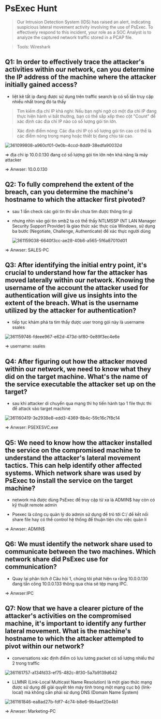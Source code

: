 # PsExec Hunt 

> Our Intrusion Detection System (IDS) has raised an alert, indicating suspicious lateral movement activity involving the use of PsExec. To effectively respond to this incident, your role as a SOC Analyst is to analyze the captured network traffic stored in a PCAP file.


> Tools:
   Wireshark

## Q1: In order to effectively trace the attacker's activities within our network, can you determine the IP address of the machine where the attacker initially gained access?

+ liệt kê tất ip đang được sử dụng trên traffic search ip có số lần truy cập nhiều nhất trong đó ta thấy

> Tìm kiếm địa chỉ IP khả nghi: Nếu bạn nghi ngờ có một địa chỉ IP đang thực hiện hành vi bất thường, bạn có thể sắp xếp theo cột "Count" để xác định các địa chỉ IP nào có số lượng gói tin lớn.

> Xác định điểm nóng: Các địa chỉ IP có số lượng gói tin cao có thể là các điểm nóng trong mạng hoặc thiết bị đang chịu tải cao.

![361099808-a960cf01-0e0b-4ccd-8dd9-38edfa90032d](https://github.com/user-attachments/assets/8b004e5e-bdbf-4b0d-b2d9-7e103b482d4d)


=> địa chỉ ip 10.0.0.130 đang có số lượng gói tin lớn nên khả năng là máy attacker 

=> Anwser: 10.0.0.130


## Q2: To fully comprehend the extent of the breach, can you determine the machine's hostname to which the attacker first pivoted?

+ sau 1 lần check các gói tin thì vẫn chưa tìm được thông tin gì

+ nhưng nhìn vào gói tin smb2 ta có thể thấy NTLMSSP (NT LAN Manager Security Support Provider) là giao thức xác thực của Windows, sử dụng ba bước (Negotiate, Challenge, Authenticate) để xác thực người dùng

  ![361159038-6640f3cc-ae28-40b6-a565-5f6a87010d01](https://github.com/user-attachments/assets/90d11bcc-c7a6-483a-953e-fd5bbd9b7b42)

=> Anwser: SALES-PC

## Q3: After identifying the initial entry point, it's crucial to understand how far the attacker has moved laterally within our network. Knowing the username of the account the attacker used for authentication will give us insights into the extent of the breach. What is the username utilized by the attacker for authentication?

+ tiếp tục khám phá ta tìm thấy được user trong gói này là username ssales

 ![361159746-fdeee967-e62d-473d-bf80-0e89f3ec4e6e](https://github.com/user-attachments/assets/a579de99-63f5-4b01-873a-be8c1ab6543c)


=> username: ssales 

## Q4: After figuring out how the attacker moved within our network, we need to know what they did on the target machine. What's the name of the service executable the attacker set up on the target?

+ sau khi attacker di chuyển qua mạng thì họ tiến hành tạo 1 file thực thi để attack vào target machine

![361160419-3e2938e8-edd3-4369-8b4c-59c16c7f8c14](https://github.com/user-attachments/assets/2ea6f5fe-43f2-4555-a29c-d50e730ea4b4)


=> Anwser: PSEXESVC.exe

## Q5: We need to know how the attacker installed the service on the compromised machine to understand the attacker's lateral movement tactics. This can help identify other affected systems. Which network share was used by PsExec to install the service on the target machine?

+ network mà được dùng PsExec để truy cập từ xa là ADMIN$ hay còn có kỹ thuật remote admin

+ Psexec là công cụ quản lý do admin sử dụng để trỏ tới C:/ để kết nối share file hay có thể control hệ thống để thuận tiện cho việc quản lí

=> Anwser: ADMIN$

## Q6: We must identify the network share used to communicate between the two machines. Which network share did PsExec use for communication?

+ Quay lại phân tích ở Câu hỏi 1, chúng tôi phát hiện ra rằng 10.0.0.130 đang tấn công 10.0.0.133 thông qua chia sẻ tệp mạng IPC.

=> Anwser:IPC

## Q7: Now that we have a clearer picture of the attacker's activities on the compromised machine, it's important to identify any further lateral movement. What is the machine's hostname to which the attacker attempted to pivot within our network?

+ conversations xác định điểm có lưu lương packet có số lượng nhiều thứ 2 trong traffic

 ![361161757-a134fd33-ef75-482c-8f30-5a7b9139d642](https://github.com/user-attachments/assets/5862943b-ba4e-4aa5-ab41-d973cc1fbecf)


+ LLMNR (Link-Local Multicast Name Resolution) là một giao thức mạng được sử dụng để giải quyết tên máy tính trong một mạng cục bộ (link-local) mà không cần phải sử dụng DNS (Domain Name System)

![361161846-ea8ad27b-fdf7-4c74-b8e6-9b4aef20e4b1](https://github.com/user-attachments/assets/07c461ba-aff1-4033-8bec-d1b04b53d1e2)


=> Anwser: Marketing-PC


